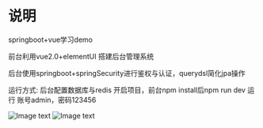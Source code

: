 # 说明
springboot+vue学习demo

前台利用vue2.0+elementUI 搭建后台管理系统

后台使用springboot+springSecurity进行鉴权与认证，querydsl简化jpa操作

运行方式: 后台配置数据库与redis 开启项目，前台npm install后npm run dev 运行 账号admin，密码123456
 
 ![Image text](https://gitee.com/jbb892543969/springboot/blob/master/vueDemo/src/assets/1.png)
 ![Image text](https://gitee.com/jbb892543969/springboot/tree/master/vueDemo/src/assets/2.png)